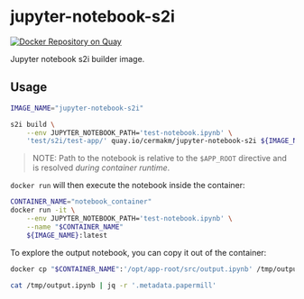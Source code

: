 # jupyter-notebook-s2i
[![Docker Repository on Quay](https://quay.io/repository/cermakm/jupyter-notebook-s2i/status "Docker Repository on Quay")](https://quay.io/repository/cermakm/jupyter-notebook-s2i)

Jupyter notebook s2i builder image.

## Usage

```bash
IMAGE_NAME="jupyter-notebook-s2i"

s2i build \
    --env JUPYTER_NOTEBOOK_PATH='test-notebook.ipynb' \
    'test/s2i/test-app/' quay.io/cermakm/jupyter-notebook-s2i ${IMAGE_NAME}
```

> NOTE: Path to the notebook is relative to the `$APP_ROOT` directive and is resolved *during container runtime*.

`docker run` will then execute the notebook inside the container:

```bash
CONTAINER_NAME="notebook_container"
docker run -it \
    --env JUPYTER_NOTEBOOK_PATH='test-notebook.ipynb' \
    --name "$CONTAINER_NAME"
    ${IMAGE_NAME}:latest
```

To explore the output notebook, you can copy it out of the container:

```bash
docker cp "$CONTAINER_NAME":'/opt/app-root/src/output.ipynb' /tmp/output.ipynb

cat /tmp/output.ipynb | jq -r '.metadata.papermill'
```
